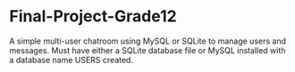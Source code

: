# Final-Project-Grade12
A simple multi-user chatroom using MySQL or SQLite to manage users and messages. Must have either a SQLite database file or MySQL installed with a database name USERS created.
